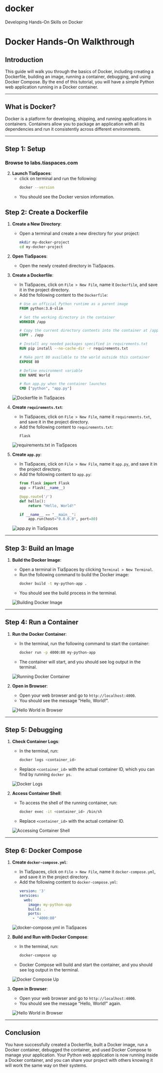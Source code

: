 # docker
Developing Hands-On Skills on Docker



# Docker Hands-On Walkthrough

## Introduction

This guide will walk you through the basics of Docker, including creating a Dockerfile, building an image, running a container, debugging, and using Docker Compose. By the end of this tutorial, you will have a simple Python web application running in a Docker container.

---

## What is Docker?

Docker is a platform for developing, shipping, and running applications in containers. Containers allow you to package an application with all its dependencies and run it consistently across different environments.

---

## Step 1: Setup

### Browse to labs.tiaspaces.com


2. **Launch TiaSpaces**:
   - click on terminal and run the following:
     ```bash
     docker --version
     ```
   - You should see the Docker version information.


## Step 2: Create a Dockerfile

1. **Create a New Directory**:
   - Open a terminal and create a new directory for your project:
     ```bash
     mkdir my-docker-project
     cd my-docker-project
     ```

2. **Open TiaSpaces**:
   - Open the newly created directory in TiaSpaces.

3. **Create a Dockerfile**:
   - In TiaSpaces, click on `File > New File`, name it `Dockerfile`, and save it in the project directory.
   - Add the following content to the `Dockerfile`:
     ```Dockerfile
     # Use an official Python runtime as a parent image
     FROM python:3.8-slim

     # Set the working directory in the container
     WORKDIR /app

     # Copy the current directory contents into the container at /app
     COPY . /app

     # Install any needed packages specified in requirements.txt
     RUN pip install --no-cache-dir -r requirements.txt

     # Make port 80 available to the world outside this container
     EXPOSE 80

     # Define environment variable
     ENV NAME World

     # Run app.py when the container launches
     CMD ["python", "app.py"]
     ```

   ![Dockerfile in TiaSpaces](screenshots/dockerfile.png)

4. **Create `requirements.txt`**:
   - In TiaSpaces, click on `File > New File`, name it `requirements.txt`, and save it in the project directory.
   - Add the following content to `requirements.txt`:
     ```text
     Flask
     ```

   ![requirements.txt in TiaSpaces](screenshots/requirements.png)

5. **Create `app.py`**:
   - In TiaSpaces, click on `File > New File`, name it `app.py`, and save it in the project directory.
   - Add the following content to `app.py`:
     ```python
     from flask import Flask
     app = Flask(__name__)

     @app.route('/')
     def hello():
         return "Hello, World!"

     if __name__ == "__main__":
         app.run(host="0.0.0.0", port=80)
     ```

   ![app.py in TiaSpaces](screenshots/app.png)

---

## Step 3: Build an Image

1. **Build the Docker Image**:
   - Open a terminal in TiaSpaces by clicking `Terminal > New Terminal`.
   - Run the following command to build the Docker image:
     ```bash
     docker build -t my-python-app .
     ```
   - You should see the build process in the terminal.

   ![Building Docker Image](screenshots/build.png)

---

## Step 4: Run a Container

1. **Run the Docker Container**:
   - In the terminal, run the following command to start the container:
     ```bash
     docker run -p 4000:80 my-python-app
     ```
   - The container will start, and you should see log output in the terminal.

   ![Running Docker Container](screenshots/run.png)

2. **Open in Browser**:
   - Open your web browser and go to `http://localhost:4000`.
   - You should see the message "Hello, World!".

   ![Hello World in Browser](screenshots/hello.png)

---

## Step 5: Debugging

1. **Check Container Logs**:
   - In the terminal, run:
     ```bash
     docker logs <container_id>
     ```
   - Replace `<container_id>` with the actual container ID, which you can find by running `docker ps`.

   ![Docker Logs](screenshots/logs.png)

2. **Access Container Shell**:
   - To access the shell of the running container, run:
     ```bash
     docker exec -it <container_id> /bin/sh
     ```
   - Replace `<container_id>` with the actual container ID.

   ![Accessing Container Shell](screenshots/shell.png)

---

## Step 6: Docker Compose

1. **Create `docker-compose.yml`**:
   - In TiaSpaces, click on `File > New File`, name it `docker-compose.yml`, and save it in the project directory.
   - Add the following content to `docker-compose.yml`:
     ```yaml
     version: '3'
     services:
       web:
         image: my-python-app
         build: .
         ports:
           - "4000:80"
     ```

   ![docker-compose.yml in TiaSpaces](screenshots/compose.png)

2. **Build and Run with Docker Compose**:
   - In the terminal, run:
     ```bash
     docker-compose up
     ```
   - Docker Compose will build and start the container, and you should see log output in the terminal.

   ![Docker Compose Up](screenshots/compose-up.png)

3. **Open in Browser**:
   - Open your web browser and go to `http://localhost:4000`.
   - You should see the message "Hello, World!" again.

   ![Hello World in Browser](screenshots/hello.png)

---

## Conclusion

You have successfully created a Dockerfile, built a Docker image, run a Docker container, debugged the container, and used Docker Compose to manage your application. Your Python web application is now running inside a Docker container, and you can share your project with others knowing it will work the same way on their systems.

